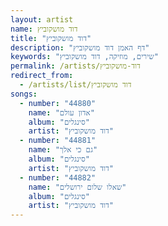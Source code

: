 ```yaml
---
layout: artist
name: דוד מושקוביץ
title: "דוד מושקוביץ"
description: "דף האמן דוד מושקוביץ"
keywords: "שירים, מוזיקה, דוד מושקוביץ"
permalink: /artists/דוד-מושקוביץ
redirect_from:
  - /artists/list/דוד מושקוביץ
songs:
  - number: "44880"
    name: "אדון עולם"
    album: "סינגלים"
    artist: "דוד מושקוביץ"
  - number: "44881"
    name: "גם כי אלך"
    album: "סינגלים"
    artist: "דוד מושקוביץ"
  - number: "44882"
    name: "שאלו שלום ירושלים"
    album: "סינגלים"
    artist: "דוד מושקוביץ"
---
```

